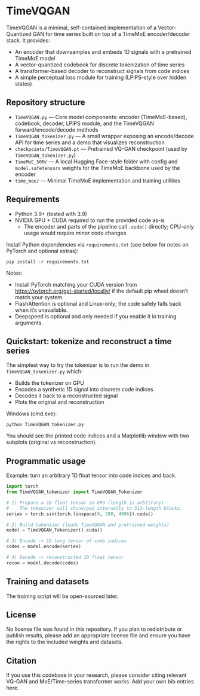 # TimeVQGAN

TimeVQGAN is a minimal, self-contained implementation of a Vector-Quantized GAN for time series built on top of a TimeMoE encoder/decoder stack. It provides:

- An encoder that downsamples and embeds 1D signals with a pretrained TimeMoE model
- A vector-quantized codebook for discrete tokenization of time series
- A transformer-based decoder to reconstruct signals from code indices
- A simple perceptual loss module for training (LPIPS-style over hidden states)


## Repository structure

- `TimeVQGAN.py` — Core model components: encoder (TimeMoE-based), codebook, decoder, LPIPS module, and the TimeVQGAN forward/encode/decode methods
- `TimeVQGAN_tokenizer.py` — A small wrapper exposing an encode/decode API for time series and a demo that visualizes reconstruction
- `checkpoints/TimeVQGAN.pt` — Pretrained VQ-GAN checkpoint (used by `TimeVQGAN_tokenizer.py`)
- `TimeMoE_50M/` — A local Hugging Face-style folder with config and `model.safetensors` weights for the TimeMoE backbone used by the encoder
- `time_moe/` — Minimal TimeMoE implementation and training utilities


## Requirements

- Python 3.9+ (tested with 3.9)
- NVIDIA GPU + CUDA required to run the provided code as-is
  - The encoder and parts of the pipeline call `.cuda()` directly; CPU-only usage would require minor code changes

Install Python dependencies via `requirements.txt` (see below for notes on PyTorch and optional extras):

```
pip install -r requirements.txt
```

Notes:
- Install PyTorch matching your CUDA version from https://pytorch.org/get-started/locally/ if the default pip wheel doesn’t match your system.
- FlashAttention is optional and Linux-only; the code safely falls back when it’s unavailable.
- Deepspeed is optional and only needed if you enable it in training arguments.


## Quickstart: tokenize and reconstruct a time series

The simplest way to try the tokenizer is to run the demo in `TimeVQGAN_tokenizer.py` which:
- Builds the tokenizer on GPU
- Encodes a synthetic 1D signal into discrete code indices
- Decodes it back to a reconstructed signal
- Plots the original and reconstruction

Windows (cmd.exe):

```
python TimeVQGAN_tokenizer.py
```

You should see the printed code indices and a Matplotlib window with two subplots (original vs reconstruction).

## Programmatic usage

Example: turn an arbitrary 1D float tensor into code indices and back.

```python
import torch
from TimeVQGAN_tokenizer import TimeVQGAN_Tokenizer

# 1) Prepare a 1D float tensor on GPU (length is arbitrary)
#    The tokenizer will chunk/pad internally to 512-length blocks.
series = torch.sin(torch.linspace(0, 200, 4096)).cuda()

# 2) Build tokenizer (loads TimeVQGAN and pretrained weights)
model = TimeVQGAN_Tokenizer().cuda()

# 3) Encode -> 1D long tensor of code indices
codes = model.encode(series)

# 4) Decode -> reconstructed 1D float tensor
recon = model.decode(codes)
```


## Training and datasets

The training script will be open-sourced later.

## License

No license file was found in this repository. If you plan to redistribute or publish results, please add an appropriate license file and ensure you have the rights to the included weights and datasets.


## Citation

If you use this codebase in your research, please consider citing relevant VQ-GAN and MoE/Time-series transformer works. Add your own bib entries here.

